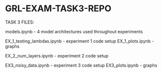 # GRL-EXAM-TASK3-REPO

TASK 3 FILES:

models.ipynb - 4 model architectures used throughout experiments 

EX_1_testing_lambdas.ipynb - experiment 1 code setup 
EX_1_plots.ipynb - graphs

EX_2_num_layers.ipynb - experiment 2 code setup 

EX3_noisy_data.ipynb - experiment 3 code setup 
EX3_plots.ipynb - graphs
